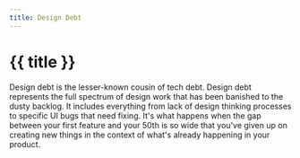 ```yaml
---
title: Design Debt
---
```


# {{ title }}
Design debt is the lesser-known cousin of tech debt. Design debt represents the full spectrum of design work that has been banished to the dusty backlog. It includes everything from lack of design thinking processes to specific UI bugs that need fixing. It's what happens when the gap between your first feature and your 50th is so wide that you've given up on creating new things in the context of what's already happening in your product.

